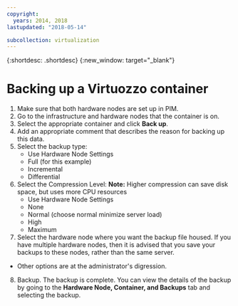 ```yaml
---
copyright:
  years: 2014, 2018
lastupdated: "2018-05-14"

subcollection: virtualization
---
```

{:shortdesc: .shortdesc}
{:new_window: target="_blank"}

# Backing up a Virtuozzo container

1. Make sure that both hardware nodes are set up in PIM.
2. Go to the infrastructure and hardware nodes that the container is on.
3. Select the appropriate container and click **Back up**.
4. Add an appropriate comment that describes the reason for backing up this data.
5. Select the backup type:
   * Use Hardware Node Settings
   * Full (for this example)
   * Incremental
   * Differential
6. Select the Compression Level: **Note:** Higher compression can save disk space, but uses more CPU resources
   * Use Hardware Node Settings
   * None
   * Normal (choose normal minimize server load)
   * High
   * Maximum
7. Select the hardware node where you want the backup file housed. If you have multiple hardware nodes, then it is advised that you save your backups to these nodes, rather than the same server.
  * Other options are at the administrator's digression.
8. Backup. The backup is complete. You can view the details of the backup by going to the **Hardware Node, Container, and Backups** tab and selecting the backup. 

